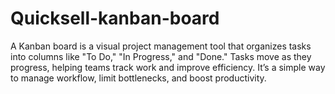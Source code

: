 # Quicksell-kanban-board
A Kanban board is a visual project management tool that organizes tasks into columns like "To Do," "In Progress," and "Done." Tasks move as they progress, helping teams track work and improve efficiency. It’s a simple way to manage workflow, limit bottlenecks, and boost productivity.
